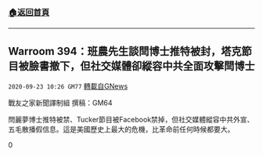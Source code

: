 ###  [:house:返回首頁](https://github.com/ourhimalayas/txt)
---

## Warroom 394：班農先生談閆博士推特被封，塔克節目被臉書撤下，但社交媒體卻縱容中共全面攻擊閆博士
`2020-09-23 10:26 GM77` [轉載自GNews](https://gnews.org/zh-hant/380112/)

戰友之家新聞譯制組
撰稿：GM64



閆麗夢博士推特被禁、Tucker節目被Facebook禁掉，但社交媒體縱容中共外宣、五毛散播假信息。這是美國歷史上最大的危機，比革命前任何時候都要大。

0
